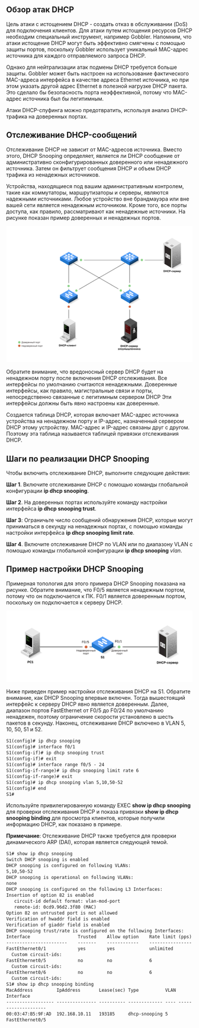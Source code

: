 <!-- 11.3.1 -->
## Обзор атак DHCP

Цель атаки с истощением DHCP - создать отказ в обслуживании (DoS) для подключения клиентов. Для атаки путем истощения ресурсов DHCP необходим специальный инструмент, например Gobbler. Напомним, что атаки истощение DHCP могут быть эффективно смягчены с помощью защиты портов, поскольку Gobbler использует уникальный MAC-адрес источника для каждого отправляемого запроса DHCP.

Однако для нейтрализации атак подмены DHCP требуется больше защиты. Gobbler может быть настроен на использование фактического MAC-адреса интерфейса в качестве адреса Ethernet источника, но при этом указать другой адрес Ethernet в полезной нагрузке DHCP пакета. Это сделало бы безопасность порта неэффективной, потому что MAC-адрес источника был бы легитимным.

Атаки DHCP-спуфинга можно предотвратить, используя анализ DHCP-трафика на доверенных портах.

<!-- 11.3.2 -->
## Отслеживание DHCP-сообщений

Отслеживание DHCP не зависит от MAC-адресов источника. Вместо этого, DHCP Snooping определяет, является ли DHCP сообщение от административно сконфигурированных доверенного или ненадежного источника. Затем он фильтрует сообщения DHCP и объем DHCP трафика из ненадежных источников.

Устройства, находящиеся под вашим административным контролем, такие как коммутаторы, маршрутизаторы и серверы, являются надежными источниками. Любое устройство вне брандмауэра или вне вашей сети является ненадежным источником. Кроме того, все порты доступа, как правило, рассматривают как ненадежные источники. На рисунке показан пример доверенных и ненадежных портов.

![](./assets/11.3.2.svg)


Обратите внимание, что вредоносный сервер DHCP будет на ненадежном порту после включения DHCP отслеживания. Все интерфейсы по умолчанию считаются ненадежными. Доверенные интерфейсы, как правило, магистральные связи и порты, непосредственно связанные с легитимным сервером DHCP Эти интерфейсы должны быть явно настроены как доверенные.

Создается таблица DHCP, которая включает MAC-адрес источника устройства на ненадежном порту и IP-адрес, назначенный сервером DHCP этому устройству. MAC-адрес и IP-адрес связаны друг с другом. Поэтому эта таблица называется таблицей привязки отслеживания DHCP.

<!-- 11.3.3 -->
## Шаги по реализации DHCP Snooping

Чтобы включить отслеживание DHCP, выполните следующие действия:

**Шаг 1**. Включите отслеживание DHCP с помощью команды глобальной конфигурации **ip dhcp snooping**.

**Шаг 2**. На доверенных портах используйте команду настройки интерфейса **ip dhcp snooping trust**.

**Шаг 3**: Ограничьте число сообщений обнаружения DHCP, которые могут приниматься в секунду на ненадежных портах, с помощью команды настройки интерфейса **ip dhcp snooping limit rate**.

**Шаг 4**. Включите отслеживание DHCP по VLAN или по диапазону VLAN с помощью команды глобальной конфигурации **ip dhcp snooping** _vlan_.

<!-- 11.3.4 -->
## Пример настройки DHCP Snooping

Примерная топология для этого примера DHCP Snooping показана на рисунке. Обратите внимание, что F0/5 является ненадежным портом, потому что он подключается к ПК. F0/1 является доверенным портом, поскольку он подключается к серверу DHCP.

![](./assets/11.3.4.svg)


Ниже приведен пример настройки отслеживания DHCP на S1. Обратите внимание, как DHCP Snooping впервые включен. Тогда вышестоящий интерфейс к серверу DHCP явно является доверенным. Далее, диапазон портов FastEthernet от F0/5 до F0/24 по умолчанию ненадежен, поэтому ограничение скорости установлено в шесть пакетов в секунду. Наконец, отслеживание DHCP включено в VLAN 5, 10, 50, 51 и 52.

```
S1(config)# ip dhcp snooping
S1(config)# interface f0/1
S1(config-if)# ip dhcp snooping trust
S1(config-if)# exit
S1(config)# interface range f0/5 - 24
S1(config-if-range)# ip dhcp snooping limit rate 6
S1(config-if-range)# exit
S1(config)# ip dhcp snooping vlan 5,10,50-52
S1(config)# end
S1#
```

Используйте привилегированную команду EXEC **show ip dhcp snooping** для проверки отслеживания DHCP и показа привязки **show ip dhcp snooping binding** для просмотра клиентов, которые получили информацию DHCP, как показано в примере.

**Примечание**: Отслеживание DHCP также требуется для проверки динамического ARP (DAI), которая является следующей темой.

```
S1# show ip dhcp snooping
Switch DHCP snooping is enabled
DHCP snooping is configured on following VLANs:
5,10,50-52
DHCP snooping is operational on following VLANs:
none
DHCP snooping is configured on the following L3 Interfaces:
Insertion of option 82 is enabled
   circuit-id default format: vlan-mod-port
   remote-id: 0cd9.96d2.3f80 (MAC)
Option 82 on untrusted port is not allowed
Verification of hwaddr field is enabled
Verification of giaddr field is enabled
DHCP snooping trust/rate is configured on the following Interfaces:
Interface                  Trusted    Allow option    Rate limit (pps)
-----------------------    -------    ------------    ----------------   
FastEthernet0/1            yes        yes             unlimited
  Custom circuit-ids:
FastEthernet0/5            no         no              6         
  Custom circuit-ids:
FastEthernet0/6            no         no              6         
  Custom circuit-ids:
S1# show ip dhcp snooping binding
MacAddress         IpAddress       Lease(sec) Type          VLAN Interface
------------------ --------------- ---------- ------------- ---- --------------------
00:03:47:B5:9F:AD  192.168.10.11   193185     dhcp-snooping 5    FastEthernet0/5
```

<!-- 11.3.5 -->
<!-- syntax -->
